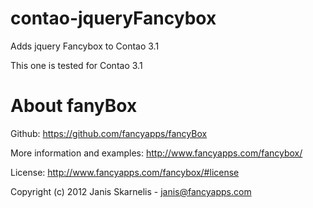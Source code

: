 contao-jqueryFancybox
=====================

Adds jquery Fancybox to Contao 3.1

This one is tested for Contao 3.1


About fanyBox
=============

Github: https://github.com/fancyapps/fancyBox

More information and examples: http://www.fancyapps.com/fancybox/

License: http://www.fancyapps.com/fancybox/#license

Copyright (c) 2012 Janis Skarnelis - janis@fancyapps.com